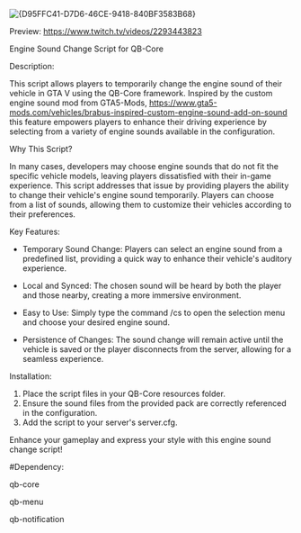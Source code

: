 ![{D95FFC41-D7D6-46CE-9418-840BF3583B68}](https://github.com/user-attachments/assets/7643f7ec-475d-4ec6-9104-ccc9d79353fa)


Preview:
https://www.twitch.tv/videos/2293443823

Engine Sound Change Script for QB-Core

Description:

This script allows players to temporarily change the engine sound of their vehicle in GTA V using the QB-Core framework. Inspired by the custom engine sound mod from GTA5-Mods, https://www.gta5-mods.com/vehicles/brabus-inspired-custom-engine-sound-add-on-sound
this feature empowers players to enhance their driving experience by selecting from a variety of engine sounds available in the configuration.

Why This Script?

In many cases, developers may choose engine sounds that do not fit the specific vehicle models, leaving players dissatisfied with their in-game experience. This script addresses that issue by providing players the ability to change their vehicle's engine sound temporarily. Players can choose from a list of sounds, allowing them to customize their vehicles according to their preferences.

Key Features:

- Temporary Sound Change: Players can select an engine sound from a predefined list, providing a quick way to enhance their vehicle's auditory experience.

- Local and Synced: The chosen sound will be heard by both the player and those nearby, creating a more immersive environment.

- Easy to Use: Simply type the command /cs to open the selection menu and choose your desired engine sound.

- Persistence of Changes: The sound change will remain active until the vehicle is saved or the player disconnects from the server, allowing for a seamless experience.

Installation:

1) Place the script files in your QB-Core resources folder.
2) Ensure the sound files from the provided pack are correctly referenced in the configuration.
3) Add the script to your server's server.cfg.

Enhance your gameplay and express your style with this engine sound change script!

#Dependency:

qb-core

qb-menu

qb-notification
